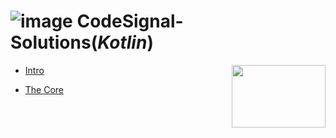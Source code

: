 # ![image](https://www.svgrepo.com/show/90626/creative.svg) CodeSignal-Solutions(*Kotlin*)
<img src="https://user-images.githubusercontent.com/74646502/178084308-0122071a-f5ec-4f94-91e9-663e26126d3b.png" width="150" height="100" align="right">

* [Intro](https://github.com/shahlaa1212/CodeSignal-Solutions-in-kotlin/tree/main/Intro)

* [The Core](https://github.com/shahlaa1212/CodeSignal-Solutions-in-kotlin/tree/main/The%20Core)
